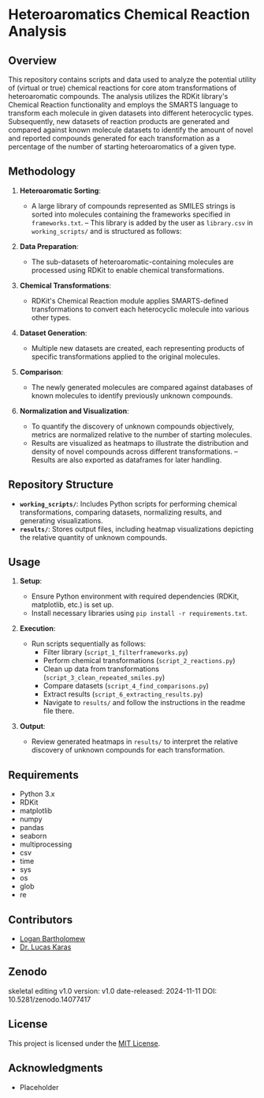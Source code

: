 # Heteroaromatics Chemical Reaction Analysis

## Overview

This repository contains scripts and data used to analyze the potential utility of (virtual or true) chemical reactions for core atom transformations of heteroaromatic compounds. The analysis utilizes the RDKit library's Chemical Reaction functionality and employs the SMARTS language to transform each molecule in given datasets into different heterocyclic types. Subsequently, new datasets of reaction products are generated and compared against known molecule datasets to identify the amount of novel and reported compounds generated for each transformation as a percentage of the number of starting heteroaromatics of a given type.

## Methodology

1. **Heteroaromatic Sorting**: 
   - A large library of compounds represented as SMILES strings is sorted into molecules containing the frameworks specified in `frameworks.txt`.
   – This library is added by the user as `library.csv` in `working_scripts/` and is structured as follows:

2. **Data Preparation**: 
   - The sub-datasets of heteroaromatic-containing molecules are processed using RDKit to enable chemical transformations.

3. **Chemical Transformations**:
   - RDKit's Chemical Reaction module applies SMARTS-defined transformations to convert each heterocyclic molecule into various other types.

4. **Dataset Generation**:
   - Multiple new datasets are created, each representing products of specific transformations applied to the original molecules.

5. **Comparison**:
   - The newly generated molecules are compared against databases of known molecules to identify previously unknown compounds.

6. **Normalization and Visualization**:
   - To quantify the discovery of unknown compounds objectively, metrics are normalized relative to the number of starting molecules.
   - Results are visualized as heatmaps to illustrate the distribution and density of novel compounds across different transformations.
   – Results are also exported as dataframes for later handling.

## Repository Structure

- **`working_scripts/`**: Includes Python scripts for performing chemical transformations, comparing datasets, normalizing results, and generating visualizations.
- **`results/`**: Stores output files, including heatmap visualizations depicting the relative quantity of unknown compounds.

## Usage

1. **Setup**:
   - Ensure Python environment with required dependencies (RDKit, matplotlib, etc.) is set up.
   - Install necessary libraries using `pip install -r requirements.txt`.

2. **Execution**:
   - Run scripts sequentially as follows:
        * Filter library (`script_1_filterframeworks.py`)
        * Perform chemical transformations (`script_2_reactions.py`)
        * Clean up data from transformations (`script_3_clean_repeated_smiles.py`)
        * Compare datasets (`script_4_find_comparisons.py`)
        * Extract results (`script_6_extracting_results.py`)
        * Navigate to `results/` and follow the instructions in the readme file there.

3. **Output**:
   - Review generated heatmaps in `results/` to interpret the relative discovery of unknown compounds for each transformation.

## Requirements

- Python 3.x
- RDKit
- matplotlib
- numpy
- pandas
- seaborn
- multiprocessing
- csv
- time
- sys
- os 
- glob
- re

## Contributors

- [Logan Bartholomew](https://github.com/gloganbart)
- [Dr. Lucas Karas](https://github.com/ljkaras)

## Zenodo

skeletal editing v1.0
version: v1.0
date-released: 2024-11-11
DOI: 10.5281/zenodo.14077417

## License

This project is licensed under the [MIT License](https://opensource.org/license/mit).

## Acknowledgments

- Placeholder

